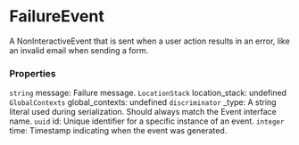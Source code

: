 # FailureEvent
A NonInteractiveEvent that is sent when a user action results in an error, 
like an invalid email when sending a form.

### Properties
`string` message: Failure message.
`LocationStack` location_stack: undefined
`GlobalContexts` global_contexts: undefined
`discriminator` _type: A string literal used during serialization. Should always match the Event interface name.
`uuid` id: Unique identifier for a specific instance of an event.
`integer` time: Timestamp indicating when the event was generated.
